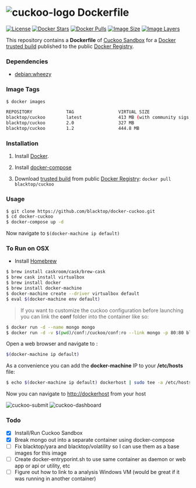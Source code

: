 # ![cuckoo-logo](https://raw.githubusercontent.com/blacktop/docker-cuckoo/master/files/logo.png) Dockerfile

[![License](http://img.shields.io/:license-mit-blue.svg)](http://doge.mit-license.org)
[![Docker Stars](https://img.shields.io/docker/stars/blacktop/cuckoo.svg)][hub]
[![Docker Pulls](https://img.shields.io/docker/pulls/blacktop/cuckoo.svg)][hub]
[![Image Size](https://img.shields.io/imagelayers/image-size/blacktop/cuckoo/latest.svg)](https://imagelayers.io/?images=blacktop/cuckoo:latest)
[![Image Layers](https://img.shields.io/imagelayers/layers/blacktop/cuckoo/latest.svg)](https://imagelayers.io/?images=blacktop/cuckoo:latest)

This repository contains a **Dockerfile** of [Cuckoo Sandbox](http://www.cuckoosandbox.org/) for a [Docker](https://www.docker.io/) [trusted build](https://hub.docker.com/r/blacktop/cuckoo/) published to the public [Docker Registry](https://hub.docker.com/).

### Dependencies

* [debian:wheezy](https://hub.docker.com/_/debian/)

### Image Tags
```bash
$ docker images

REPOSITORY             TAG                 VIRTUAL SIZE
blacktop/cuckoo        latest              413 MB (with community sigs, etc.)
blacktop/cuckoo        2.0                 327 MB
blacktop/cuckoo        1.2                 444.8 MB
```

### Installation

1. Install [Docker](https://www.docker.io/).

2. Install [docker-compose](https://docs.docker.com/compose/install/)

3. Download [trusted build](https://hub.docker.com/r/blacktop/cuckoo/) from public [Docker Registry](https://hub.docker.com/): `docker pull blacktop/cuckoo`

### Usage
```bash
$ git clone https://github.com/blacktop/docker-cuckoo.git
$ cd docker-cuckoo
$ docker-compose up -d
```
Now navigate to `$(docker-machine ip default)`

### To Run on OSX
 - Install [Homebrew](http://brew.sh)

```bash
$ brew install caskroom/cask/brew-cask
$ brew cask install virtualbox
$ brew install docker
$ brew install docker-machine
$ docker-machine create --driver virtualbox default
$ eval $(docker-machine env default)
```
> If you want to customize the cuckoo configuration before launching you can link the **conf** folder into the container like so:

```bash
$ docker run -d --name mongo mongo
$ docker run -d -v $(pwd)/conf:/cuckoo/conf:ro --link mongo -p 80:80 blacktop/cuckoo
```

Open a web browser and navigate to :

```bash
$(docker-machine ip default)
```

As a convenience you can add the **docker-machine** IP to your **/etc/hosts** file:

```bash
$ echo $(docker-machine ip default) dockerhost | sudo tee -a /etc/hosts
```
Now you can navigate to [http://dockerhost](http://dockerhost) from your host

![cuckoo-submit](https://raw.githubusercontent.com/blacktop/docker-cuckoo/master/files/submit.png)
![cuckoo-dashboard](https://raw.githubusercontent.com/blacktop/docker-cuckoo/master/files/dashboard.png)

### Todo
- [x] Install/Run Cuckoo Sandbox
- [x] Break mongo out into a separate container using docker-compose
- [ ] Fix blacktop/yara and blacktop/volatility so I can use them as a base images for this image
- [ ] Create docker-entryporint.sh to use same container as daemon or web app or api or utility, etc
- [ ] Figure out how to link to a analysis Windows VM (would be great if it was running in another container)

[hub]: https://hub.docker.com/r/blacktop/cuckoo/
